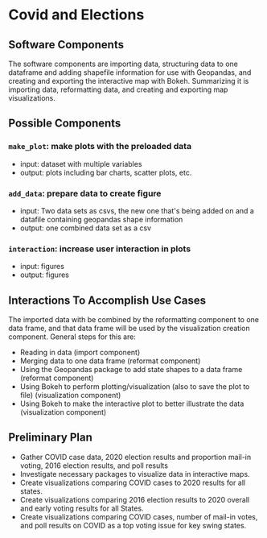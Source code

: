 # Covid and Elections

## Software Components
The software components are importing data, structuring data to one dataframe and adding shapefile information for use with Geopandas, and creating and exporting the interactive map with Bokeh. Summarizing it is importing data, reformatting data, and creating and exporting map visualizations.

## Possible Components
### `make_plot`: make plots with the preloaded data
- input: dataset with multiple variables
- output: plots including bar charts, scatter plots, etc.
### `add_data`: prepare data to create figure
- input: Two data sets as csvs, the new one that's being added on and a datafile containing geopandas shape information
- output: one combined data set as a csv
### `interaction`: increase user interaction in plots
- input: figures
- output: figures

## Interactions To Accomplish Use Cases
The imported data with be combined by the reformatting component to one data frame, and that data frame will be used
by the visualization creation component. General steps for this are:
- Reading in data (import component)
- Merging data to one data frame (reformat component)
- Using the Geopandas package to add state shapes to a data frame (reformat component)
- Using Bokeh to perform plotting/visualization (also to save the plot to file) (visualization component)
- Using Bokeh to make the interactive plot to better illustrate the data (visualization component)

## Preliminary Plan
- Gather COVID case data, 2020 election results and proportion mail-in voting, 2016 election results, and poll results
- Investigate necessary packages to visualize data in interactive maps.
- Create visualizations comparing COVID cases to 2020 results for all states.
- Create visualizations comparing 2016 election results to 2020 overall and early voting results for all States.
- Create visualizations comparing COVID cases, number of mail-in votes, and poll results on COVID as a top voting issue for key swing states.

